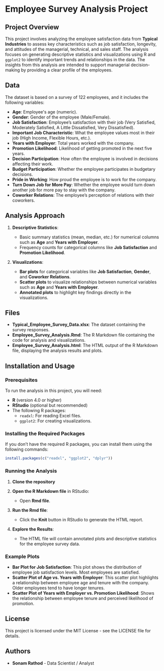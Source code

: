 
# Employee Survey Analysis Project

## Project Overview

This project involves analyzing the employee satisfaction data from **Typical Industries** to assess key characteristics such as job satisfaction, longevity, and attitudes of the managerial, technical, and sales staff. The analysis focuses on generating descriptive statistics and visualizations using R and `ggplot2` to identify important trends and relationships in the data. The insights from this analysis are intended to support managerial decision-making by providing a clear profile of the employees.

## Data

The dataset is based on a survey of 122 employees, and it includes the following variables:
- **Age**: Employee's age (numeric).
- **Gender**: Gender of the employee (Male/Female).
- **Job Satisfaction**: Employee’s satisfaction with their job (Very Satisfied, Moderately Satisfied, A Little Dissatisfied, Very Dissatisfied).
- **Important Job Characteristic**: What the employee values most in their job (High Income, Flexible Hours, etc.).
- **Years with Employer**: Total years worked with the company.
- **Promotion Likelihood**: Likelihood of getting promoted in the next five years.
- **Decision Participation**: How often the employee is involved in decisions affecting their work.
- **Budget Participation**: Whether the employee participates in budgetary decisions.
- **Pride in Working**: How proud the employee is to work for the company.
- **Turn Down Job for More Pay**: Whether the employee would turn down another job for more pay to stay with the company.
- **Coworker Relations**: The employee’s perception of relations with their coworkers.

## Analysis Approach

1. **Descriptive Statistics**: 
   - Basic summary statistics (mean, median, etc.) for numerical columns such as **Age** and **Years with Employer**.
   - Frequency counts for categorical columns like **Job Satisfaction** and **Promotion Likelihood**.

2. **Visualizations**:
   - **Bar plots** for categorical variables like **Job Satisfaction**, **Gender**, and **Coworker Relations**.
   - **Scatter plots** to visualize relationships between numerical variables such as **Age** and **Years with Employer**.
   - **Annotated plots** to highlight key findings directly in the visualizations.

## Files

- **Typical_Employee_Survey_Data.xlsx**: The dataset containing the survey responses.
- **Employee_Survey_Analysis.Rmd**: The R Markdown file containing the code for analysis and visualizations.
- **Employee_Survey_Analysis.html**: The HTML output of the R Markdown file, displaying the analysis results and plots.

## Installation and Usage

### Prerequisites

To run the analysis in this project, you will need:
- **R** (version 4.0 or higher)
- **RStudio** (optional but recommended)
- The following R packages:
  - `readxl`: For reading Excel files.
  - `ggplot2`: For creating visualizations.

### Installing the Required Packages

If you don’t have the required R packages, you can install them using the following commands:

```r
install.packages(c("readxl", "ggplot2", "dplyr"))
```

### Running the Analysis

1. **Clone the repository** 

2. **Open the R Markdown file** in RStudio:
   - Open **Rmd file**.

3. **Run the Rmd file**:
   - Click the **Knit** button in RStudio to generate the HTML report.

4. **Explore the Results**:
   - The HTML file will contain annotated plots and descriptive statistics for the employee survey data.

### Example Plots

- **Bar Plot for Job Satisfaction**: This plot shows the distribution of employee job satisfaction levels. Most employees are satisfied.
- **Scatter Plot of Age vs. Years with Employer**: This scatter plot highlights a relationship between employee age and tenure with the company. Older employees tend to have longer tenures.
- **Scatter Plot of Years with Employer vs. Promotion Likelihood**: Shows the relationship between employee tenure and perceived likelihood of promotion.

## License

This project is licensed under the MIT License - see the LICENSE file for details.

## Authors

- **Sonam Rathod** - Data Scientist / Analyst

